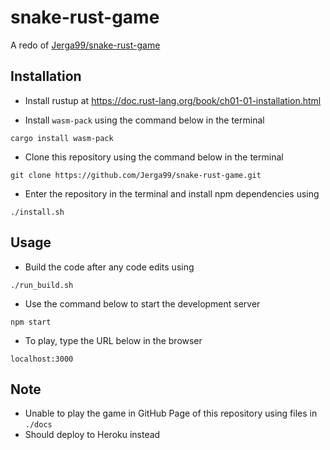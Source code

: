 # snake-rust-game
A redo of [Jerga99/snake-rust-game](https://github.com/Jerga99/snake-rust-game)

## Installation
- Install rustup at https://doc.rust-lang.org/book/ch01-01-installation.html

- Install `wasm-pack` using the command below in the terminal
```
cargo install wasm-pack
```

- Clone this repository using the command below in the terminal
```
git clone https://github.com/Jerga99/snake-rust-game.git
```

- Enter the repository in the terminal and install npm dependencies using
```
./install.sh
```

## Usage
- Build the code after any code edits using
```
./run_build.sh
```

- Use the command below to start the development server
```
npm start
```

- To play, type the URL below in the browser
```
localhost:3000
```

## Note
- Unable to play the game in GitHub Page of this repository using files in `./docs`
- Should deploy to Heroku instead

